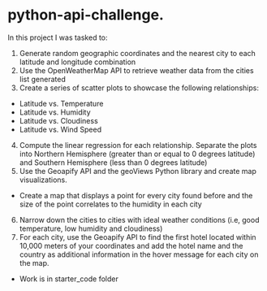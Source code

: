 # python-api-challenge.
In this project I was tasked to:
1. Generate random geographic coordinates and the nearest city to each latitude and longitude combination
2. Use the OpenWeatherMap API to retrieve weather data from the cities list generated
3. Create a series of scatter plots to showcase the following relationships:
- Latitude vs. Temperature
- Latitude vs. Humidity
- Latitude vs. Cloudiness
- Latitude vs. Wind Speed
4. Compute the linear regression for each relationship. Separate the plots into Northern Hemisphere (greater than or equal to 0 degrees latitude) and Southern Hemisphere (less than 0 degrees latitude)
5. Use the Geoapify API and the geoViews Python library and create map visualizations.
- Create a map that displays a point for every city found before and the size of the point correlates to the humidity in each city
6. Narrow down the cities to cities with ideal weather conditions (i.e, good temperature, low humidity and cloudiness)
7. For each city, use the Geoapify API to find the first hotel located within 10,000 meters of your coordinates and add the hotel name and the country as additional information in the hover message for each city on the map.
  

- Work is in starter_code folder
